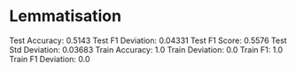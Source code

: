 # Lemmatisation

Test Accuracy: 0.5143
Test F1 Deviation: 0.04331
Test F1 Score: 0.5576
Test Std Deviation: 0.03683
Train Accuracy: 1.0
Train Deviation: 0.0
Train F1: 1.0
Train F1 Deviation: 0.0